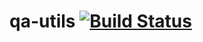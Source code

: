# qa-utils [![Build Status](https://travis-ci.org/sbtqa/qa-utils.svg?branch=master)](https://travis-ci.org/sbtqa/qa-utils)
